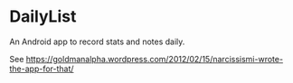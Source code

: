 # DailyList
An Android app to record stats and notes daily.

See https://goldmanalpha.wordpress.com/2012/02/15/narcissismi-wrote-the-app-for-that/
